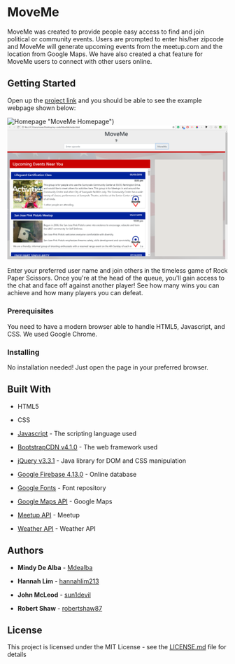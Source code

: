 # MoveMe
MoveMe was created to provide people easy access to find and join political or community events. Users are prompted to enter his/her zipcode and MoveMe will generate upcoming events from the meetup.com and the location from Google Maps. We have also created a chat feature for MoveMe users to connect with other users online.

## Getting Started

Open up the [project link](https://github.com/sun1devil/MoveMe) and you should be able to see the example webpage shown below:

![Homepage](assets/images/Homepage.PNG) "MoveMe Homepage")
![Upcoming Events](assets/images/upcoming-events.PNG "MoveMe Upcoming Events Results")

Enter your preferred user name and join others in the timeless game of Rock Paper Scissors. Once you're at the head of the queue, you'll gain access to the chat and face off against another player! See how many wins you can achieve and how many players you can defeat.

### Prerequisites

You need to have a modern browser able to handle HTML5, Javascript, and CSS. We used Google Chrome.

### Installing

No installation needed! Just open the page in your preferred browser.

## Built With

* HTML5

* CSS

* [Javascript](https://www.javascript.com/) - The scripting language used

* [BootstrapCDN v4.1.0](https://getbootstrap.com/docs/4.1/getting-started/introduction/) - The web framework used

* [jQuery v3.3.1](http://jquery.com/) - Java library for DOM and CSS manipulation

* [Google Firebase 4.13.0](https://firebase.google.com/) - Online database

* [Google Fonts](https://fonts.google.com/) - Font repository

* [Google Maps API](https://developers.google.com/maps/documentation/javascript/tutorial) - Google Maps

* [Meetup API](https://www.meetup.com/meetup_api/) - Meetup

* [Weather API](https://darksky.net/dev) - Weather API

## Authors

* **Mindy De Alba**  - [Mdealba](https://github.com/Mdealba)

* **Hannah Lim** - [hannahlim213](https://github.com/hannahlim213)

* **John McLeod**  - [sun1devil](https://github.com/sun1devil)

* **Robert Shaw**  - [robertshaw87](https://github.com/robertshaw87)

## License

This project is licensed under the MIT License - see the [LICENSE.md](LICENSE.md) file for details

